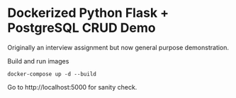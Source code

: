# Dockerized Python Flask + PostgreSQL CRUD Demo
Originally an interview assignment but now general purpose demonstration.


Build and run images
```
docker-compose up -d --build
```
Go to http://localhost:5000 for sanity check.
